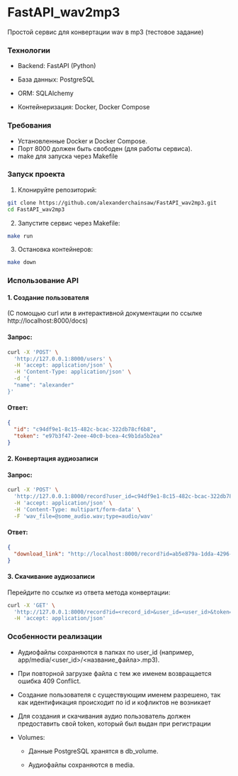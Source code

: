 # FastAPI_wav2mp3
Простой сервис для конвертации wav в mp3 (тестовое задание)


### Технологии
 - Backend: FastAPI (Python)

 - База данных: PostgreSQL

 - ORM: SQLAlchemy

 - Контейнеризация: Docker, Docker Compose

### Требования
- Установленные Docker и Docker Compose. 
- Порт 8000 должен быть свободен (для работы сервиса).
- make для запуска через Makefile

### Запуск проекта

1. Клонируйте репозиторий:
```bash
git clone https://github.com/alexanderchainsaw/FastAPI_wav2mp3.git
cd FastAPI_wav2mp3
```
2. Запустите сервис через Makefile:
```bash
make run
```


3. Остановка контейнеров:


```bash
make down
```

### Использование API
#### 1. Создание пользователя
(С помощью curl или в интерактивной документации по ссылке http://localhost:8000/docs)
#### Запрос:


```bash
curl -X 'POST' \
  'http://127.0.0.1:8000/users' \
  -H 'accept: application/json' \
  -H 'Content-Type: application/json' \
  -d '{
  "name": "alexander"
}'
```
#### Ответ:

```json
{
  "id": "c94df9e1-8c15-482c-bcac-322db78cf6b8",
  "token": "e97b3f47-2eee-40c0-bcea-4c9b1da5b2ea"
}
```
#### 2. Конвертация аудиозаписи

#### Запрос:

```bash
curl -X 'POST' \
  'http://127.0.0.1:8000/record?user_id=c94df9e1-8c15-482c-bcac-322db78cf6b8&token=e97b3f47-2eee-40c0-bcea-4c9b1da5b2ea' \
  -H 'accept: application/json' \
  -H 'Content-Type: multipart/form-data' \
  -F 'wav_file=@some_audio.wav;type=audio/wav'
  ```
#### Ответ:

```json
{
  "download_link": "http://localhost:8000/record?id=ab5e879a-1dda-4296-91a5-4f889f4f8e02&user_id=c94df9e1-8c15-482c-bcac-322db78cf6b8"
}
```
#### 3. Скачивание аудиозаписи

Перейдите по ссылке из ответа метода конвертации:

```bash
curl -X 'GET' \
  'http://127.0.0.1:8000/record?id=<record_id>&user_id=<user_id>&token=<token>' \
  -H 'accept: application/json'
```
### Особенности реализации

- Аудиофайлы сохраняются в папках по user_id (например, app/media/<user_id>/<название_файла>.mp3).

 - При повторной загрузке файла с тем же именем возвращается ошибка 409 Conflict.
  
 - Создание пользователя с существующим именем разрешено, так как идентификация происходит по id и кофликтов не возникает
 - Для создания и скачивания аудио пользователь должен предоставить свой token, который был выдан при регистрации

 
 - Volumes:

    - Данные PostgreSQL хранятся в db_volume.

    - Аудиофайлы сохраняются в media.
